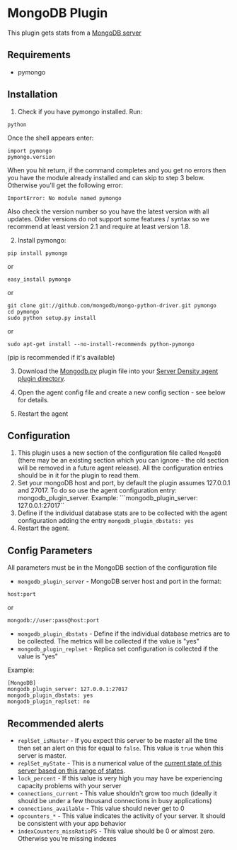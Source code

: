 MongoDB Plugin
===

This plugin gets stats from a [MongoDB server](http://www.mongodb.com)

Requirements
---
* pymongo

Installation
---
1. Check if you have pymongo installed. Run:
  ```
python
```
  Once the shell appears enter:
  ```
import pymongo
pymongo.version
```
  When you hit return, if the command completes and you get no errors then you have the module already installed and can skip to step 3 below.
Otherwise you'll get the following error:
  ```
ImportError: No module named pymongo
```
  Also check the version number so you have the latest version with all updates. Older versions do not support some features / syntax so we recommend at least version 2.1 and require at least version 1.8.

2. Install pymongo:
  ```
pip install pymongo
```
  or
  ```
easy_install pymongo
```
  or
  ```
git clone git://github.com/mongodb/mongo-python-driver.git pymongo
cd pymongo
sudo python setup.py install
```
  or
  ```
sudo apt-get install --no-install-recommends python-pymongo
```
  (pip is recommended if it's available)

3. Download the [Mongodb.py](Mongodb.py) plugin file into your [Server Density agent plugin directory](/README.md).

4. Open the agent config file and create a new config section - see below for details.

5. Restart the agent

Configuration
---
1. This plugin uses a new section of the configuration file called ```MongoDB``` (there may be an existing section which you can ignore - the old section will be removed in a future agent release). All the configuration entries should be in it for the plugin to read them.
2. Set your mongoDB host and port, by default the plugin assumes 127.0.0.1 and 27017. To do so use the agent configuration entry: mongodb_plugin_server.
Example: ```mongodb_plugin_server: 127.0.0.1:27017``
3. Define if the individual database stats are to be collected with the agent configuration adding the entry ```mongodb_plugin_dbstats: yes```
4. Restart the agent.

Config Parameters
---
All parameters must be in the MongoDB section of the configuration file
* `mongodb_plugin_server` - MongoDB server host and port in the format:
```
host:port
```
or
```
mongodb://user:pass@host:port
```
* `mongodb_plugin_dbstats` - Define if the individual database metrics are to be collected. The metrics will be collected if the value is "yes"
* `mongodb_plugin_replset` - Replica set configuration is collected if the value is "yes"

Example:

```
[MongoDB]
mongodb_plugin_server: 127.0.0.1:27017
mongodb_plugin_dbstats: yes
mongodb_plugin_replset: no
```

Recommended alerts
---
* `replSet_isMaster` - If you expect this server to be master all the time then set an alert on this for equal to `false`. This value is `true` when this server is master.
* `replSet_myState` - This is a numerical value of the [current state of this server based on this range of states](http://docs.mongodb.org/manual/reference/replica-states/).
* `lock_percent` - If this value is very high you may have be experiencing capacity problems with your server
* `connections_current` - This value shouldn't grow too much (ideally it should be under a few thousand connections in busy applications)
* `connections_available` - This value should never get to 0
* `opcounters_*` - This value indicates the activity of your server. It should be consistent with your app behavior
* `indexCounters_missRatioPS` - This value should be 0 or almost zero. Otherwise you're missing indexes

